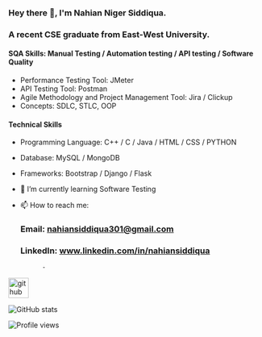 ### Hey there 👋, I'm Nahian Niger Siddiqua. 
### A recent CSE graduate from East-West University.

#### SQA Skills: Manual Testing / Automation testing / API testing / Software Quality
   - Performance Testing Tool: JMeter
   - API Testing Tool: Postman
   - Agile Methodology and Project Management Tool: Jira / Clickup
   - Concepts: SDLC, STLC, OOP

#### Technical Skills ####
  - Programming Language: C++ / C / Java / HTML / CSS / PYTHON 
  - Database: MySQL / MongoDB
  - Frameworks: Bootstrap / Django / Flask

- 🌱 I’m currently learning Software Testing
- 📫 How to reach me:
  ### Email: nahiansiddiqua301@gmail.com
  ### LinkedIn: www.linkedin.com/in/nahiansiddiqua
  
            - 


[<img src='https://cdn.jsdelivr.net/npm/simple-icons@3.0.1/icons/github.svg' alt='github' height='40'>](https://github.com/nahiansiddiqua)  

![GitHub stats](https://github-readme-stats.vercel.app/api?username=nahiansiddiqua&show_icons=true)  

![Profile views](https://gpvc.arturio.dev/nahiansiddiqua)  
